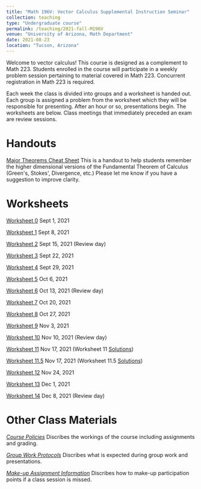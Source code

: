```yaml
---
title: "Math 196V: Vector Calculus Supplemental Instruction Seminar"
collection: teaching
type: "Undergraduate course"
permalink: /teaching/2021-fall-M196V
venue: "University of Arizona, Math Department"
date: 2021-08-23
location: "Tucson, Arizona"
---
```


Welcome to vector calculus! This course is designed as a complement to Math 223. Students enrolled in the course will participate in a weekly problem session pertaining to material covered in Math 223. Concurrent registration in Math 223 is required.

Each week the class is divided into groups and a worksheet is handed out. Each group is assigned a problem from the worksheet which they will be responsible for presenting. After an hour or so, presentations begin. The worksheets are below.  Class meetings that immediately preceded an exam are review sessions.

Handouts
=====
[Major Theorems Cheat Sheet](/files/teaching/files-2021-fall-M196V/MajorTheoremSheet.pdf) This is a handout to help students remember the higher dimensional versions of the Fundamental Theorem of Calculus (Green's, Stokes', Divergence, etc.) Please let me know if you have a suggestion to improve clarity.


Worksheets
=====

[Worksheet 0](/files/teaching/files-2021-fall-M196V/Worksheet0.pdf) Sept 1, 2021

[Worksheet 1](/files/teaching/files-2021-fall-M196V/Worksheet1.pdf) Sept 8, 2021

[Worksheet 2](/files/teaching/files-2021-fall-M196V/Worksheet2.pdf) Sept 15, 2021 (Review day)

[Worksheet 3](/files/teaching/files-2021-fall-M196V/Worksheet3.pdf) Sept 22, 2021

[Worksheet 4](/files/teaching/files-2021-fall-M196V/Worksheet4.pdf) Sept 29, 2021

[Worksheet 5](/teaching/files-2021-fall-M196V/Worksheet5.pdf) Oct 6, 2021

[Worksheet 6](/files/teaching/files-2021-fall-M196V/Worksheet6.pdf) Oct 13, 2021 (Review day)

[Worksheet 7](/files/teaching/files-2021-fall-M196V/Worksheet7.pdf) Oct 20, 2021

[Worksheet 8](/files/teaching/files-2021-fall-M196V/Worksheet8.pdf) Oct 27, 2021

[Worksheet 9](/files/teaching/files-2021-fall-M196V/Worksheet9.pdf) Nov 3, 2021

[Worksheet 10](/files/teaching/files-2021-fall-M196V/Worksheet10.pdf) Nov 10, 2021 (Review day)


[Worksheet 11](/files/teaching/files-2021-fall-M196V/Worksheet11.pdf) Nov 17, 2021 (Worksheet 11 [Solutions](/files/teaching/files-2021-fall-M196V/WS11-solu.html))

[Worksheet 11.5](/files/teaching/files-2021-fall-M196V/223SI_196V_Nov12_2014.pdf) Nov 17, 2021 (Worksheet 11.5 [Solutions](/files/teaching/files-2021-fall-M196V/WS11-5-solu.html))

[Worksheet 12](/files/teaching/files-2021-fall-M196V/Worksheet12.pdf) Nov 24, 2021

[Worksheet 13](/files/teaching/files-2021-fall-M196V/Worksheet13.pdf) Dec 1, 2021

[Worksheet 14](/files/teaching/files-2021-fall-M196V/Worksheet14.pdf) Dec 8, 2021 (Review day)


Other Class Materials
=====

[_Course Policies_](/files/teaching/files-2021-fall-M196V/Math196V.001-F21-McBride.pdf) Discribes the workings of the course including assignments and grading.

[_Group Work Protocols_](/files/teaching/files-2021-fall-M196V/GroupProtocols.pdf) Discribes what is expected during group work and presentations.

[_Make-up Assignment Information_](/files/teaching/files-2021-fall-M196V/Make-up_Assignment_Information.pdf) Discribes how to make-up participation points if a class session is missed.
